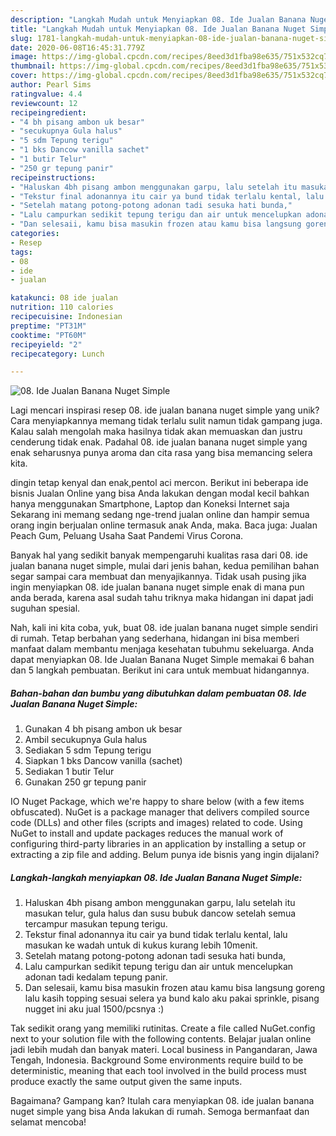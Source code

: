 ```yaml
---
description: "Langkah Mudah untuk Menyiapkan 08. Ide Jualan Banana Nuget Simple yang Lezat Sekali"
title: "Langkah Mudah untuk Menyiapkan 08. Ide Jualan Banana Nuget Simple yang Lezat Sekali"
slug: 1781-langkah-mudah-untuk-menyiapkan-08-ide-jualan-banana-nuget-simple-yang-lezat-sekali
date: 2020-06-08T16:45:31.779Z
image: https://img-global.cpcdn.com/recipes/8eed3d1fba98e635/751x532cq70/08-ide-jualan-banana-nuget-simple-foto-resep-utama.jpg
thumbnail: https://img-global.cpcdn.com/recipes/8eed3d1fba98e635/751x532cq70/08-ide-jualan-banana-nuget-simple-foto-resep-utama.jpg
cover: https://img-global.cpcdn.com/recipes/8eed3d1fba98e635/751x532cq70/08-ide-jualan-banana-nuget-simple-foto-resep-utama.jpg
author: Pearl Sims
ratingvalue: 4.4
reviewcount: 12
recipeingredient:
- "4 bh pisang ambon uk besar"
- "secukupnya Gula halus"
- "5 sdm Tepung terigu"
- "1 bks Dancow vanilla sachet"
- "1 butir Telur"
- "250 gr tepung panir"
recipeinstructions:
- "Haluskan 4bh pisang ambon menggunakan garpu, lalu setelah itu masukan telur, gula halus dan susu bubuk dancow setelah semua tercampur masukan tepung terigu."
- "Tekstur final adonannya itu cair ya bund tidak terlalu kental, lalu masukan ke wadah untuk di kukus kurang lebih 10menit."
- "Setelah matang potong-potong adonan tadi sesuka hati bunda,"
- "Lalu campurkan sedikit tepung terigu dan air untuk mencelupkan adonan tadi kedalam tepung panir."
- "Dan selesaii, kamu bisa masukin frozen atau kamu bisa langsung goreng lalu kasih topping sesuai selera ya bund kalo aku pakai sprinkle, pisang nugget ini aku jual 1500/pcsnya :)"
categories:
- Resep
tags:
- 08
- ide
- jualan

katakunci: 08 ide jualan 
nutrition: 110 calories
recipecuisine: Indonesian
preptime: "PT31M"
cooktime: "PT60M"
recipeyield: "2"
recipecategory: Lunch

---
```



![08. Ide Jualan Banana Nuget Simple](https://img-global.cpcdn.com/recipes/8eed3d1fba98e635/751x532cq70/08-ide-jualan-banana-nuget-simple-foto-resep-utama.jpg)

Lagi mencari inspirasi resep 08. ide jualan banana nuget simple yang unik? Cara menyiapkannya memang tidak terlalu sulit namun tidak gampang juga. Kalau salah mengolah maka hasilnya tidak akan memuaskan dan justru cenderung tidak enak. Padahal 08. ide jualan banana nuget simple yang enak seharusnya punya aroma dan cita rasa yang bisa memancing selera kita.

dingin tetap kenyal dan enak,pentol aci mercon. Berikut ini beberapa ide bisnis Jualan Online yang bisa Anda lakukan dengan modal kecil bahkan hanya menggunakan Smartphone, Laptop dan Koneksi Internet saja Sekarang ini memang sedang nge-trend jualan online dan hampir semua orang ingin berjualan online termasuk anak Anda, maka. Baca juga: Jualan Peach Gum, Peluang Usaha Saat Pandemi Virus Corona.

Banyak hal yang sedikit banyak mempengaruhi kualitas rasa dari 08. ide jualan banana nuget simple, mulai dari jenis bahan, kedua pemilihan bahan segar sampai cara membuat dan menyajikannya. Tidak usah pusing jika ingin menyiapkan 08. ide jualan banana nuget simple enak di mana pun anda berada, karena asal sudah tahu triknya maka hidangan ini dapat jadi suguhan spesial.


Nah, kali ini kita coba, yuk, buat 08. ide jualan banana nuget simple sendiri di rumah. Tetap berbahan yang sederhana, hidangan ini bisa memberi manfaat dalam membantu menjaga kesehatan tubuhmu sekeluarga. Anda dapat menyiapkan 08. Ide Jualan Banana Nuget Simple memakai 6 bahan dan 5 langkah pembuatan. Berikut ini cara untuk membuat hidangannya.

<!--inarticleads1-->

##### Bahan-bahan dan bumbu yang dibutuhkan dalam pembuatan 08. Ide Jualan Banana Nuget Simple:

1. Gunakan 4 bh pisang ambon uk besar
1. Ambil secukupnya Gula halus
1. Sediakan 5 sdm Tepung terigu
1. Siapkan 1 bks Dancow vanilla (sachet)
1. Sediakan 1 butir Telur
1. Gunakan 250 gr tepung panir


IO Nuget Package, which we&#39;re happy to share below (with a few items obfuscated). NuGet is a package manager that delivers compiled source code (DLLs) and other files (scripts and images) related to code. Using NuGet to install and update packages reduces the manual work of configuring third-party libraries in an application by installing a setup or extracting a zip file and adding. Belum punya ide bisnis yang ingin dijalani? 

<!--inarticleads2-->

##### Langkah-langkah menyiapkan 08. Ide Jualan Banana Nuget Simple:

1. Haluskan 4bh pisang ambon menggunakan garpu, lalu setelah itu masukan telur, gula halus dan susu bubuk dancow setelah semua tercampur masukan tepung terigu.
1. Tekstur final adonannya itu cair ya bund tidak terlalu kental, lalu masukan ke wadah untuk di kukus kurang lebih 10menit.
1. Setelah matang potong-potong adonan tadi sesuka hati bunda,
1. Lalu campurkan sedikit tepung terigu dan air untuk mencelupkan adonan tadi kedalam tepung panir.
1. Dan selesaii, kamu bisa masukin frozen atau kamu bisa langsung goreng lalu kasih topping sesuai selera ya bund kalo aku pakai sprinkle, pisang nugget ini aku jual 1500/pcsnya :)


Tak sedikit orang yang memiliki rutinitas. Create a file called NuGet.config next to your solution file with the following contents. Belajar jualan online jadi lebih mudah dan banyak materi. Local business in Pangandaran, Jawa Tengah, Indonesia. Background Some environments require build to be deterministic, meaning that each tool involved in the build process must produce exactly the same output given the same inputs. 

Bagaimana? Gampang kan? Itulah cara menyiapkan 08. ide jualan banana nuget simple yang bisa Anda lakukan di rumah. Semoga bermanfaat dan selamat mencoba!
